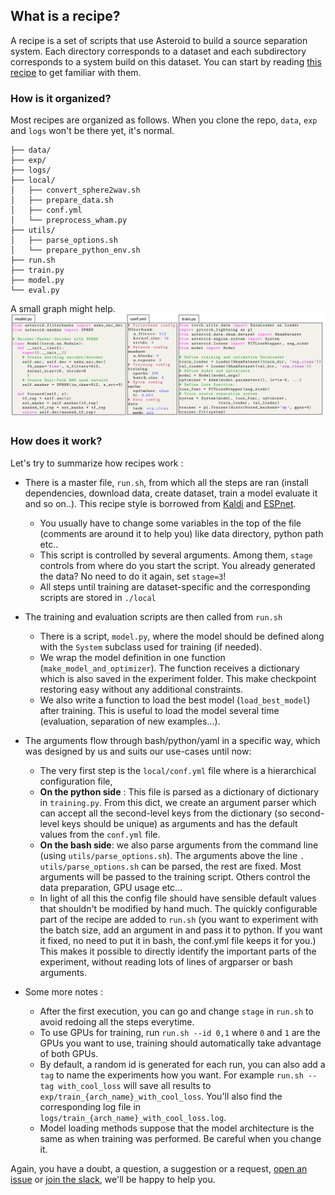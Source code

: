 ## What is a recipe?
A recipe is a set of scripts that use Asteroid to build a
source separation system.
Each directory corresponds to a dataset and each subdirectory
corresponds to a system build on this dataset.
You can start by reading [this recipe](wham/ConvTasNet) to
get familiar with them.

### How is it organized?
Most recipes are organized as follows. When you clone the repo,
`data`, `exp` and `logs` won't be there yet, it's normal.
```
├── data/
├── exp/
├── logs/
├── local/
│   ├── convert_sphere2wav.sh
│   ├── prepare_data.sh
│   ├── conf.yml
│   └── preprocess_wham.py
├── utils/
│   ├── parse_options.sh
│   └── prepare_python_env.sh
├── run.sh
├── train.py
├── model.py
└── eval.py
```
A small graph might help.
![alt text](../docs/source/_static/images/code_example_croped.png)

### How does it work?
Let's try to summarize how recipes work :

- There is a master file, `run.sh`,  from which all the steps are
ran (install dependencies, download data, create dataset, train a model
evaluate it and so on..). This recipe style is borrowed from
[Kaldi][kaldi] and [ESPnet][espnet].
  - You usually have to change some variables in the top of
  the file (comments are around it to help you) like data directory,
  python path etc..
  - This script is controlled by several arguments. Among them, `stage` controls
  from where do you start the script. You already generated the data? No need
  to do it again, set `stage=3`!
  - All steps until training are dataset-specific and the corresponding
  scripts are stored in `./local`

- The training and evaluation scripts are then called from `run.sh`
  - There is a script, `model.py`, where the model should be defined
  along with the `System` subclass used for training (if needed).
  - We wrap the model definition in one function (`make_model_and_optimizer`).
  The function receives a dictionary which is also saved in the
  experiment folder. This make checkpoint restoring easy without
  any additional constraints.
  - We also write a function to load the best model (`load_best_model`)
  after training. This is useful to load the model several
  time (evaluation, separation of new examples...).

- The arguments flow through bash/python/yaml in a specific way, which
was designed by us and suits our use-cases until now:
  - The very first step is the `local/conf.yml` file where is a
   hierarchical configuration file,
  - __On the python side__ : This file is parsed as a dictionary of
  dictionary in `training.py`. From this dict, we create an argument
  parser which can accept all the second-level keys from the
  dictionary (so second-level keys should be unique) as arguments
  and has the default values from the `conf.yml` file.
  - __On the bash side__: we also parse arguments from the command line
  (using `utils/parse_options.sh`). The arguments above the line
  `. utils/parse_options.sh`  can be parsed, the rest are fixed.
  Most arguments will be passed to the training script. Others control the
  data preparation, GPU usage etc...
  - In light of all this the config file should have sensible default
  values that shouldn't be modified by hand much. The quickly configurable part
  of the recipe are added to `run.sh` (you want to experiment with the batch
  size, add an argument in and pass it to python. If you want it fixed,
  no need to put it in bash, the conf.yml file keeps it for you.)
  This makes it possible to directly identify the important parts
  of the experiment, without reading lots of lines of
  argparser or bash arguments.

- Some more notes :
  - After the first execution, you can go and change `stage` in `run.sh` to
    avoid redoing all the steps everytime.
  - To use GPUs for training, run `run.sh --id 0,1` where `0` and `1` are the
  GPUs you want to use, training should automatically take advantage of both GPUs.
  - By default, a random id is generated for each run, you can also add a
  `tag` to name the experiments how you want. For example
  `run.sh --tag with_cool_loss` will save all results to
  `exp/train_{arch_name}_with_cool_loss`. You'll also find the
  corresponding log file in `logs/train_{arch_name}_with_cool_loss.log`.
  - Model loading methods suppose that the model architecture is the same
  as when training was performed. Be careful when you change it.

Again, you have a doubt, a question, a suggestion or a request,
[open an issue][issue] or [join the slack][slack], we'll be happy
to help you.

[kaldi]: https://github.com/kaldi-asr/kaldi
[espnet]: https://github.com/espnet/espnet
[issue]: https://github.com/asteroid-team/asteroid/issues/new
[slack]: https://join.slack.com/t/asteroid-dev/shared_invite/zt-cn9y85t3-QNHXKD1Et7qoyzu1Ji5bcA
